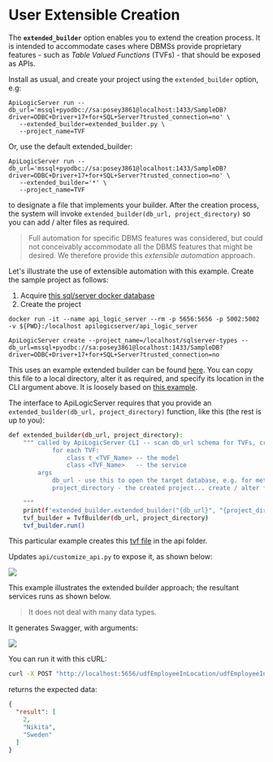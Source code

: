 

# User Extensible Creation

The **`extended_builder`** option enables you to extend the creation process. It is intended to accommodate cases where DBMSs provide proprietary features - such as _Table Valued Functions_ (TVFs) - that should be exposed as APIs.

Install as usual, and create your project using the `extended_builder` option, e.g:

```
ApiLogicServer run --db_url='mssql+pyodbc://sa:posey3861@localhost:1433/SampleDB?driver=ODBC+Driver+17+for+SQL+Server?trusted_connection=no' \
   --extended_builder=extended_builder.py \
   --project_name=TVF
```

Or, use the default extended_builder:

```
ApiLogicServer run --db_url='mssql+pyodbc://sa:posey3861@localhost:1433/SampleDB?driver=ODBC+Driver+17+for+SQL+Server?trusted_connection=no' \
   --extended_builder='*' \
   --project_name=TVF
```

to designate a file that implements your builder. After the creation process, the system will invoke `extended_builder(db_url, project_directory)` so you can add / alter files as required.

> Full automation for specific DBMS features was considered, but could not conceivably accommodate all the DBMS features that might be desired. We therefore provide this _extensible automation_ approach.

Let's illustrate the use of extensible automation with this example.  Create the sample project as follows:

1.  Acquire [this sql/server docker database](../Testing#northwind---sqlserver--docker)
2.  Create the project

```
docker run -it --name api_logic_server --rm -p 5656:5656 -p 5002:5002 -v ${PWD}:/localhost apilogicserver/api_logic_server

ApiLogicServer create --project_name=/localhost/sqlserver-types --db_url=mssql+pyodbc://sa:posey3861@localhost:1433/SampleDB?driver=ODBC+Driver+17+for+SQL+Server?trusted_connection=no
```

This uses an example extended builder can be found [here](https://github.com/valhuber/ApiLogicServer/blob/main/api_logic_server_cli/extended_builder.py). You can copy this file to a local directory, alter it as required, and specify its location in the CLI argument above. It is loosely based on [this example](https://gist.github.com/thomaxxl/f8cff63a80979b4a4da70fd835ec2b99).

The interface to ApiLogicServer requires that you provide an `extended_builder(db_url, project_directory)` function, like this (the rest is up to you):

```bash
def extended_builder(db_url, project_directory):
    """ called by ApiLogicServer CLI -- scan db_url schema for TVFs, create api/tvf.py
            for each TVF:
                class t_<TVF_Name> -- the model
                class <TVF_Name>   -- the service
        args
            db_url - use this to open the target database, e.g. for meta data
            project_directory - the created project... create / alter files here

    """
    print(f'extended_builder.extended_builder("{db_url}", "{project_directory}"')
    tvf_builder = TvfBuilder(db_url, project_directory)
    tvf_builder.run()
```

This particular example creates this [tvf file](https://github.com/valhuber/ApiLogicServer/blob/main/tvf.txt) in the api folder.

Updates `api/customize_api.py` to expose it, as shown below:

![](https://github.com/valhuber/apilogicserver/wiki/images/extended_builder/activate.png?raw=true)


This example illustrates the extended builder approach; the resultant services runs as shown below.

> It does not deal with many data types.

It generates Swagger, with arguments:

![](https://github.com/valhuber/apilogicserver/wiki/images/extended_builder/swagger.png?raw=true)

You can run it with this cURL:

```bash
curl -X POST "http://localhost:5656/udfEmployeeInLocation/udfEmployeeInLocation" -H  "accept: application/vnd.api+json" -H  "Content-Type: application/json" -d "{  \"location\": \"Sweden\"}"
```

returns the expected data:

```json
{
  "result": [
    2,
    "Nikita",
    "Sweden"
  ]
}
```
